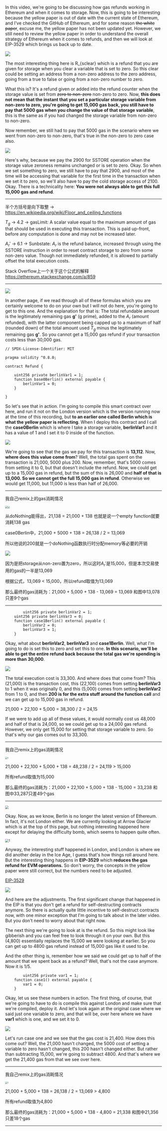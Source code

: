 In this video, we're going to be discussing how gas refunds working in Ethereum and when it comes to storage. Now, this is going to be interesting because the yellow paper is out of date with the current state of Ethereum, and I've checked the GitHub of Ethereum, and for some reason ~~the white paper~~, excuse me, the yellow paper has not been updated yet. However, we still need to review the yellow paper in order to understand the overall strategy of Ethereum when it comes to refunds, and then we will look at EIP-3529 which brings us back up to date. 

![](yellowpaper5.png)

The most interesting thing here is R_{sclear} which is a refund that you are given for storage when you clear a variable that is set to zero. So this clear could be setting an address from a non-zero address to the zero address, going from a true to false or going from a non-zero number to zero. 

What this is? It's a refund given or added into the refund counter when the storage value is set from ~~zero to non-zero~~ non-zero to zero. Now, **this does not mean that the instant that you set a particular storage variable from non-zero to zero, you're going to get 15,000 gas back, you still have to pay that 5000 gas when you change the value of that storage variable**, this is the same as if you had changed the storage variable from non-zero to non-zero. 

Now remember, we still had to pay that 5000 gas in the scenario where we went from non-zero to non-zero, that's true in the non-zero to zero case also.

![](yellowpaper3.png)

Here's why, because we pay the 2900 for SSTORE operation when the storage value zeroness remains unchanged or is set to zero. Okay. So when we set something to zero, we still have to pay that 2900, and most of the time will be accessing that variable for the first time in the transaction when we set it to zero, so we'll also have to pay the cold storage access of 2100. Okay. There is a technicality here: **You were not always able to get this full 15,000 gas and refund**.

----------------------------------------------------------------------------------------

半个方括号是向下取整 -> https://en.wikipedia.org/wiki/Floor_and_ceiling_functions

$T_g$ -> 4.2 -> gasLimit: A scalar value equal to the maximum amount of gas that should be used in executing this transaction. This is paid up-front, before any computation is done and may not be increased later.

$A_r'$ -> 6.1 -> Sunbstate: $A_r$ is the refund balance, increased through using the SSTORE instruction in order to reset contract storage to zero from some non-zero value. Though not immediately refunded, it is allowed to partially offset the total execution costs.

Stack Overflow上一个关于这个公式的解释 https://ethereum.stackexchange.com/a/859

----------------------------------------------------------------------------------------

![](refundableamount.png)

In another page, if we read through all of these formulas which you are certainly welcome to do on your own but I will not do here, you're going to get to this one. And the explanation for that is: The total refundable amount is the legitimately remaining gas **g'** (g prime), added to the $A_r$ (amount refunded), with the latter component being capped up to a maximum of half (rounded down) of the total amount used $T_g$ minus the legitimately remaining gas **g'**. So you cannot get a 15,000 gas refund if your transaction costs less than 30,000 gas. 

```solidity
// SPDX-License-Identifier: MIT

pragma solidity ^0.8.0;

contract Refund {

    uint256 private berlinVar1 = 1;
    function base0Berlin() external payable {
        berlinVar1 = 0;
    }

}
```

So let's see that in action. I'm going to compile this smart contract over here, and run it not on the London version which is the version running now at the time of this recording, but **to an earlier one called Berlin which is what the yellow paper is reflecting**. When I deploy this contract and I call the **case0Berlin** which is where I take a storage variable, **berlinVar1** and it has a value of 1 and I set it to 0 inside of the function. 

![](case0berlin.png)

We're going to see that the gas we pay for this transaction is **13,112**. Now, **where does this value come from**? Well, the total gas spent on the transaction is 21,000, 5000 plus 200. Now, remember, that's 5000 comes from setting it to 0, but that doesn't include the refund. Now, we could get up to a 15,000 gas in refund, but the sum of this is 26,000 and **half of that is 13,000. So we cannot get the full 15,000 gas in refund**. Otherwise we would get 11,000, but 11,000 is less than half of 26,000. 



----------------------------------------------------------------------------------------

我自己remix上的gas消耗情况

<img src="donothinggascost.png" style="zoom:48%;" /><img src="case0berlingascost.png" style="zoom:45%;" />

从doNothing能得出，21,138 = 21,000 + 138 也就是说一个empty function就要消耗138 gas

case0Berlin中，21,000 + 5000 + 138 =  26,138 / 2 = 13,069

所以他说的200就是一个doNothing函数执行时分配memory等必要的开销

![](formula72.png)

因为是把storage从non-zero置为zero，所以这时$A_r'$是15,000，但是本次交易使用的gas的一半是13,069

根据公式，13,069 < 15,000，所以refund取值为13,069

那么最终的gas消耗为：21,000 + 5,000 + 138 - 13,069 = 13,069 和图中13,078只差9个gas 

----------------------------------------------------------------------------------------



```solidity
		uint256 private berlinVar2 = 1;
    uint256 private berlinVar3 = 0;
    function case1Berlin() external payable {
        berlinVar2 = 0;
        berlinVar3 = 1;
    }
```

Okay, what about **berlinVar2**, **berlinVar3** and **case1Berlin**. Well, what I'm going to do is set this to zero and set this to one. **In this scenario, we'll be able to get the entire refund back because the total gas we're spending is more than 30,000**. 

![](case1berlingascost.png)

The total execution cost is 33,300. And where does that come from? This (21,000) is the transaction cost, this (22,100) comes from setting **berlinVar3** to 1 when it was originally 0, and this (5,000) comes from setting **berlinVar2** from 1 to 0, and then **200 is for the extra stuff around the function call** and we can get up to 15,000 gas in refund. 

21,000 + 22,100 + 5,000 = 38,300 / 2 = 24,15

If we were to add up all of these values, it would normally cost us 48,000 and half of that is 24,000, so we could get up to a 24,000 gas refund. However, we only get 15,000 for setting that storage variable to zero. So that's why our gas comes out to 33,300. 



----------------------------------------------------------------------------------------

我自己remix上的gas消耗情况

<img src="case2berlingascost.png" alt="1" style="zoom:45%;" />

21,000 + 22,100 + 5,000 + 138 = 48,238 / 2 = 24,119 > 15,000

所有refund取值为15,000

那么最终的gas消耗为：21,000 + 22,100 + 5,000 + 138 - 15,000 = 33,238 和图中33,287只差49个gas

----------------------------------------------------------------------------------------



<img src="ethereumhistory.png" style="zoom:70%;" />

Okay. Now, as we know, Berlin is no longer the latest version of Ethereum. In fact, it's not London either. We are currently looking at Arrow Glacier which is at the top of this page, but nothing interesting happened here except for delaying the difficulty bomb, which seems to happen quite often. 

<img src="ethereumhistory2.png" alt="1" style="zoom:70%;" />

Anyway, the interesting stuff happened in London, and London is where we did another delay in the Ice Age, I guess that's how things roll around here. But the interesting thing happens in **EIP-3529** which **reduces the gas refund for EVM operations.** So don't worry, the concepts in the yellow paper were still correct, but the numbers need to be adjusted. 

[EIP-3529](https://eips.ethereum.org/EIPS/eip-3529)

![](eip3529.png)

And here are the adjustments. The first significant change that happened in the EIP is that you don't get a refund for self-destructing contracts anymore. So there is actually quite little incentive to self-destruct contracts now, with one minor exception that I'm going to talk about in the later video. But you don't need to worry about that right now. 

The next thing we're going to look at is the refund. So this might look like gibberish and you can feel free to look through it on your own. But this (4,800) essentially replaces the 15,000 we were looking at earlier. So you can get up to 4800 gas refund instead of 15,000 gas like it used to be. 

And the other thing is, remember how we said we could get up to half of the amount that we spent back as a refund? Well, that's not the case anymore. Now it is 1/5. 

```solidity
		uint256 private var1 = 1;
    function case1() external payable {
        var1 = 0;
    }
```

Okay, let us see these numbers in action. The first thing, of course, that we're going to have to do is compile this against London and make sure that we're compiled, deploy it. And let's look again at the original case where we said just one variable to zero, and that will be, over here where we have **var1** which is one, and we set it to 0. 

![](case1gascost.png)

Let's run case one and we see that the gas cost is 21,400. How does this come out? Well, the 21,000 hasn't changed, the 5000 cost of setting a variable to zero hasn't changed, this 200 hasn't changed either. But rather than subtracting 15,000, we're going to subtract 4800. And that's where we get the 21,400 gas from that we see over here.



----------------------------------------------------------------------------------------

我自己remix上的gas消耗情况

<img src="case1londongascost.png" alt="1" style="zoom:45%;" />

21,000 + 5,000 + 138 = 26,138 / 2 = 13,069 > 4,800

所有refund取值为4,800

那么最终的gas消耗为：21,000 + 5,000 + 138 - 4,800 = 21,338 和图中21,356只差18个gas

----------------------------------------------------------------------------------------

